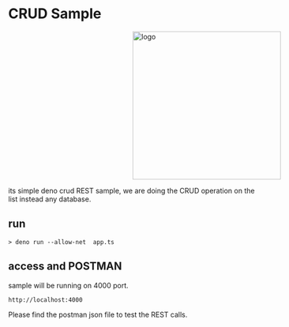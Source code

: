 # CRUD Sample
<img src="https://denolib.github.io/high-res-deno-logo/deno_hr_circle.png" alt="logo" style="margin-left:50%" width="300"/>

its simple deno crud REST sample, we are doing the CRUD operation on the list instead any database.

## run

```
> deno run --allow-net  app.ts
```

## access and POSTMAN

sample will be running on 4000 port.

```
http://localhost:4000

```
Please find the postman json file to test the REST calls.